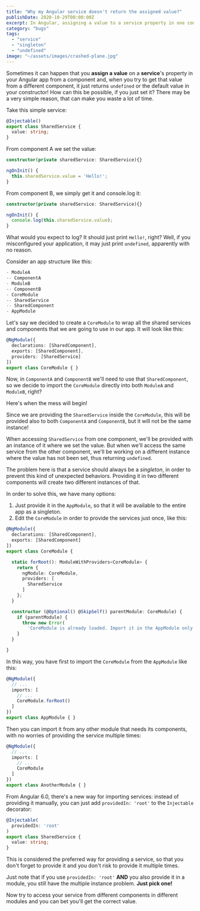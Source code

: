 ```yaml
---
title: "Why my Angular service doesn't return the assigned value?"
publishDate: 2020-10-29T00:00:00Z
excerpt: In Angular, assigning a value to a service property in one component may not reflect in another due to a simple issue that can waste a lot of time.
category: "bugs"
tags: 
  - "service"
  - "singleton"
  - "undefined"
image: "~/assets/images/crashed-plane.jpg"
---
```


Sometimes it can happen that you **assign a value** on a **service**'s property in your Angular app from a component and, when you try to get that value from a different component, it just returns `undefined` or the default value in your constructor! How can this be possible, if you just set it? There may be a very simple reason, that can make you waste a lot of time.

Take this simple service:

```typescript
@Injectable()
export class SharedService {
  value: string;
}
```

From component A we set the value:

```typescript
constructor(private sharedService: SharedService){}

ngOnInit() {
  this.sharedService.value = 'Hello!';
}
```

From component B, we simply get it and console.log it:

```typescript
constructor(private sharedService: SharedService){}

ngOnInit() {
  console.log(this.sharedService.value);
}
```

What would you expect to log? It should just print `Hello!`, right? Well, if you misconfigured your application, it may just print `undefined`, apparently with no reason.

Consider an app structure like this:

```typescript
- ModuleA
-- ComponentA
- ModuleB
-- ComponentB
- CoreModule
-- SharedService
-- SharedComponent
- AppModule
```

Let's say we decided to create a `CoreModule` to wrap all the shared services and components that we are going to use in our app. It will look like this:

```typescript
@NgModule({
  declarations: [SharedComponent],
  exports: [SharedComponent],
  providers: [SharedService]
])
export class CoreModule { }
```

Now, in `ComponentA` and `ComponentB` we'll need to use that `SharedComponent`, so we decide to import the `CoreModule` directly into both `ModuleA` and `ModuleB`, right?

Here's when the mess will begin!

Since we are providing the `SharedService` inside the `CoreModule`, this will be provided also to both `ComponentA` and `ComponentB`, but it will not be the same instance!

When accessing `SharedService` from one component, we'll be provided with an instance of it where we set the value. But when we'll access the same service from the other component, we'll be working on a different instance where the value has not been set, thus returning `undefined`.

The problem here is that a service should always be a _singleton_, in order to prevent this kind of unexpected behaviors. Providing it in two different components will create two different instances of that.

In order to solve this, we have many options:

1. Just provide it in the `AppModule`, so that it will be available to the entire app as a singleton.
2. Edit the `CoreModule` in order to provide the services just once, like this:

```typescript
@NgModule({
  declarations: [SharedComponent],
  exports: [SharedComponent]
])
export class CoreModule {

  static forRoot(): ModuleWithProviders<CoreModule> {
    return {
      ngModule: CoreModule,
      providers: [
        SharedService
      ]
    };
  }

  constructor (@Optional() @SkipSelf() parentModule: CoreModule) {
    if (parentModule) {
      throw new Error(
        'CoreModule is already loaded. Import it in the AppModule only');
    }
  }

}
```

In this way, you have first to import the `CoreModule` from the `AppModule` like this:

```typescript
@NgModule({
  // ...
  imports: [
    // ...
    CoreModule.forRoot()
  ]
})
export class AppModule { }
```

Then you can import it from any other module that needs its components, with no worries of providing the service multiple times:

```typescript
@NgModule({
  // ...
  imports: [
    // ...
    CoreModule
  ]
})
export class AnotherModule { }
```

From Angular 6.0, there's a new way for importing services: instead of providing it manually, you can just add `providedIn: 'root'` to the `Injectable` decorator:

```typescript
@Injectable(
  providedIn: 'root'
)
export class SharedService {
  value: string;
}
```

This is considered the preferred way for providing a service, so that you don't forget to provide it and you don't risk to provide it multiple times.

Just note that if you use `providedIn: 'root'` **AND** you also provide it in a module, you still have the multiple instance problem. **Just pick one!**

Now try to access your service from different components in different modules and you can bet you'll get the correct value.

